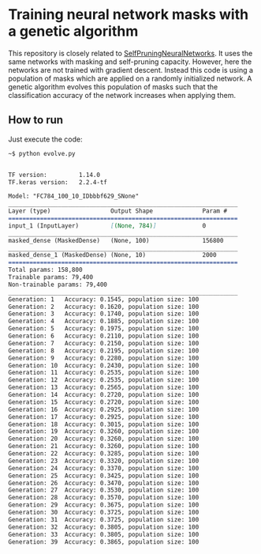 # Training neural network masks with a genetic algorithm
This repository is closely related to 
[SelfPruningNeuralNetworks](https://github.com/stracini-git/SelfPruningNeuralNetworks).
It uses the same networks with masking and self-pruning capacity. However, here the networks are not 
trained with gradient descent. Instead this code is using a population of masks which are 
applied on a randomly initialized network. A genetic algorithm evolves this population of 
masks such that the classification accuracy of the network increases when applying them.


## How to run
Just execute the code:
 ```markdown
~$ python evolve.py

 
TF version:         1.14.0
TF.keras version:   2.2.4-tf

Model: "FC784_100_10_IDbbbf629_SNone"
_________________________________________________________________
Layer (type)                 Output Shape              Param #
=================================================================
input_1 (InputLayer)         [(None, 784)]             0
_________________________________________________________________
masked_dense (MaskedDense)   (None, 100)               156800
_________________________________________________________________
masked_dense_1 (MaskedDense) (None, 10)                2000
=================================================================
Total params: 158,800
Trainable params: 79,400
Non-trainable params: 79,400
_________________________________________________________________
Generation: 1	Accuracy: 0.1545, population size: 100
Generation: 2	Accuracy: 0.1620, population size: 100
Generation: 3	Accuracy: 0.1740, population size: 100
Generation: 4	Accuracy: 0.1885, population size: 100
Generation: 5	Accuracy: 0.1975, population size: 100
Generation: 6	Accuracy: 0.2110, population size: 100
Generation: 7	Accuracy: 0.2150, population size: 100
Generation: 8	Accuracy: 0.2195, population size: 100
Generation: 9	Accuracy: 0.2280, population size: 100
Generation: 10	Accuracy: 0.2430, population size: 100
Generation: 11	Accuracy: 0.2535, population size: 100
Generation: 12	Accuracy: 0.2535, population size: 100
Generation: 13	Accuracy: 0.2565, population size: 100
Generation: 14	Accuracy: 0.2720, population size: 100
Generation: 15	Accuracy: 0.2720, population size: 100
Generation: 16	Accuracy: 0.2925, population size: 100
Generation: 17	Accuracy: 0.2925, population size: 100
Generation: 18	Accuracy: 0.3015, population size: 100
Generation: 19	Accuracy: 0.3260, population size: 100
Generation: 20	Accuracy: 0.3260, population size: 100
Generation: 21	Accuracy: 0.3260, population size: 100
Generation: 22	Accuracy: 0.3285, population size: 100
Generation: 23	Accuracy: 0.3320, population size: 100
Generation: 24	Accuracy: 0.3370, population size: 100
Generation: 25	Accuracy: 0.3425, population size: 100
Generation: 26	Accuracy: 0.3470, population size: 100
Generation: 27	Accuracy: 0.3530, population size: 100
Generation: 28	Accuracy: 0.3570, population size: 100
Generation: 29	Accuracy: 0.3675, population size: 100
Generation: 30	Accuracy: 0.3725, population size: 100
Generation: 31	Accuracy: 0.3725, population size: 100
Generation: 32	Accuracy: 0.3805, population size: 100
Generation: 33	Accuracy: 0.3805, population size: 100
Generation: 39	Accuracy: 0.3865, population size: 100



```
